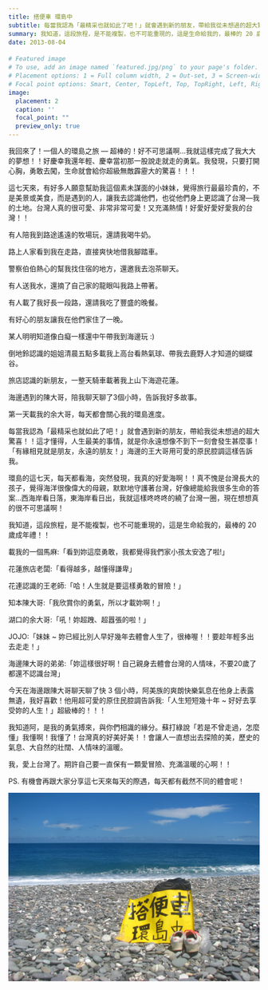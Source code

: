 ```yaml
---
title: 搭便車 環島中
subtitle: 每當我認為「最精采也就如此了吧！」就會遇到新的朋友，帶給我從未想過的超大驚喜！！這才懂得，人生最美的事情，就是你永遠想像不到下一刻會發生甚麼事。
summary: 我知道，這段旅程，是不能複製，也不可能重現的，這是生命給我的，最棒的 20 歲成年禮...
date: 2013-08-04

# Featured image
# To use, add an image named `featured.jpg/png` to your page's folder.
# Placement options: 1 = Full column width, 2 = Out-set, 3 = Screen-width
# Focal point options: Smart, Center, TopLeft, Top, TopRight, Left, Right, BottomLeft, Bottom, BottomRight
image:
  placement: 2
  caption: ''
  focal_point: ""
  preview_only: true
---
```


我回來了！一個人的環島之旅 — 超棒的！好不可思議啊…我就這樣完成了我大大的夢想！！好慶幸我還年輕、慶幸當初那一股說走就走的勇氣。我發現，只要打開心胸，勇敢去闖，生命就會給你超級無敵霹靂大的驚喜！！！

這七天來，有好多人願意幫助我這個素未謀面的小妹妹，覺得旅行最最珍貴的，不是美景或美食，而是遇到的人，讓我去認識他們，也從他們身上更認識了台灣—我的土地。台灣人真的很可愛、非常非常可愛！又充滿熱情！好愛好愛好愛我的台灣！！

有人陪我到路途遙遠的牧場玩，還請我喝牛奶。

路上人家看到我在走路，直接爽快地借我腳踏車。

警察伯伯熱心的幫我找住宿的地方，還邀我去泡茶聊天。

有人送我水，還摘了自己家的龍眼叫我路上帶著。

有人載了我好長一段路，還請我吃了豐盛的晚餐。

有好心的朋友讓我在他們家住了一晚。

某人明明知道像白癡一樣還中午帶我到海邊玩 :) 

倒地鈴認識的姐姐清晨五點多載我上高台看熱氣球、帶我去鹿野人才知道的蝴蝶谷。

旅店認識的新朋友，一整天騎車載著我上山下海遊花蓮。

海邊遇到的陳大哥，陪我聊天聊了3個小時，告訴我好多故事。

第一天載我的余大哥，每天都會關心我的環島進度。

每當我認為「最精采也就如此了吧！」就會遇到新的朋友，帶給我從未想過的超大驚喜！！這才懂得，人生最美的事情，就是你永遠想像不到下一刻會發生甚麼事！「有緣相見就是朋友，永遠的朋友！」海邊的王大哥用可愛的原民腔調這樣告訴我。

環島的這七天，每天都看海，突然發現，我真的好愛海啊！！真不愧是台灣長大的孩子，覺得海洋很像偉大的母親，默默地守護著台灣，好像總能給我很多生命的答案…西海岸看日落，東海岸看日出，我就這樣咚咚咚的繞了台灣一圈，現在想想真的很不可思議啊！

我知道，這段旅程，是不能複製，也不可能重現的，這是生命給我的，最棒的 20 歲成年禮！！

載我的一個馬麻:「看到妳這麼勇敢，我都覺得我們家小孩太安逸了啦!」

花蓮旅店老闆:「看得越多，越懂得謙卑」

花連認識的王老師:「哈！人生就是要這樣勇敢的冒險！」

知本陳大哥:「我欣賞你的勇氣，所以才載妳啊！」

湖口的余大哥:「吼！妳超跩、超囂張的啦！」

JOJO:「妹妹 ~ 妳已經比別人早好幾年去體會人生了，很棒喔！！要趁年輕多出去走走！」

海邊陳大哥的弟弟:「妳這樣很好啊！自己親身去體會台灣的人情味，不要20歲了都還不認識台灣」

今天在海邊跟陳大哥聊天聊了快 3 個小時，阿美族的爽朗快樂氣息在他身上表露無遺，我好喜歡！他用超可愛的原住民腔調告訴我:「人生短短幾十年 ~ 好好去享受妳的人生！」超級棒的！！！

我知道阿，是我的勇氣搏來，與你們相識的緣分。蘇打綠說「若是不曾走過，怎麼懂」我懂啊！我懂了！台灣真的好美好美！！會讓人一直想出去探險的美，歷史的氣息、大自然的壯闊、人情味的溫暖。

我，愛上台灣了。期許自己要一直保有一顆愛冒險、充滿溫暖的心啊！！

PS. 有機會再跟大家分享這七天來每天的際遇，每天都有截然不同的體會呢！

![alt text](featured.jpg "")